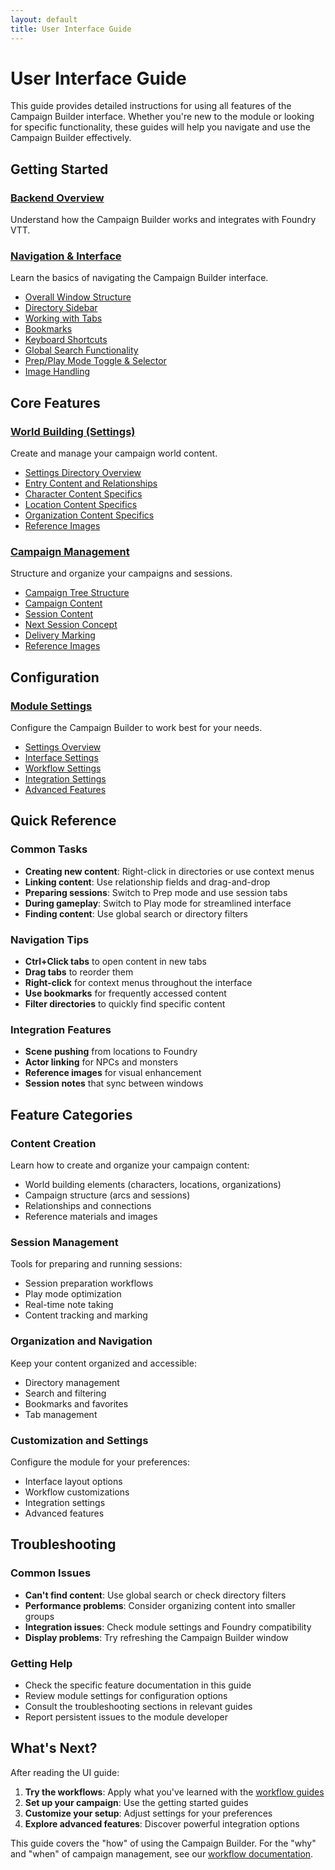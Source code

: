 ```yaml
---
layout: default
title: User Interface Guide
---
```


# User Interface Guide

This guide provides detailed instructions for using all features of the Campaign Builder interface. Whether you're new to the module or looking for specific functionality, these guides will help you navigate and use the Campaign Builder effectively.

## Getting Started

### [Backend Overview](backend/)
Understand how the Campaign Builder works and integrates with Foundry VTT.

### [Navigation & Interface](navigation/)
Learn the basics of navigating the Campaign Builder interface.

- [Overall Window Structure](navigation/main-display.md)
- [Directory Sidebar](navigation/directory-sidebar.md)
- [Working with Tabs](navigation/tabs.md)
- [Bookmarks](navigation/bookmarks.md)
- [Keyboard Shortcuts](navigation/shortcuts.md)
- [Global Search Functionality](navigation/search.md)
- [Prep/Play Mode Toggle & Selector](navigation/prep-play.md)
- [Image Handling](navigation/image-handling.md)

## Core Features

### [World Building (Settings)](settings/)
Create and manage your campaign world content.

- [Settings Directory Overview](settings/index.md)
- [Entry Content and Relationships](settings/Entry.md)
- [Character Content Specifics](settings/characters.md)
- [Location Content Specifics](settings/locations.md)
- [Organization Content Specifics](settings/organizations.md)
- [Reference Images](settings/images.md)

### [Campaign Management](campaigns-and-sessions/)
Structure and organize your campaigns and sessions.

- [Campaign Tree Structure](campaigns-and-sessions/campaign.md)
- [Campaign Content](campaigns-and-sessions/campaign-content.md)
- [Session Content](campaigns-and-sessions/Session.md)
- [Next Session Concept](campaigns-and-sessions/next-session.md)
- [Delivery Marking](campaigns-and-sessions/delivery-marking.md)
- [Reference Images](campaigns-and-sessions/images.md)

## Configuration

### [Module Settings](module-settings/)
Configure the Campaign Builder to work best for your needs.

- [Settings Overview](module-settings/index.md)
- [Interface Settings](module-settings/interface.md)
- [Workflow Settings](module-settings/workflow.md)
- [Integration Settings](module-settings/integration.md)
- [Advanced Features](module-settings/advanced.md)

## Quick Reference

### Common Tasks
- **Creating new content**: Right-click in directories or use context menus
- **Linking content**: Use relationship fields and drag-and-drop
- **Preparing sessions**: Switch to Prep mode and use session tabs
- **During gameplay**: Switch to Play mode for streamlined interface
- **Finding content**: Use global search or directory filters

### Navigation Tips
- **Ctrl+Click tabs** to open content in new tabs
- **Drag tabs** to reorder them
- **Right-click** for context menus throughout the interface
- **Use bookmarks** for frequently accessed content
- **Filter directories** to quickly find specific content

### Integration Features
- **Scene pushing** from locations to Foundry
- **Actor linking** for NPCs and monsters
- **Reference images** for visual enhancement
- **Session notes** that sync between windows

## Feature Categories

### Content Creation
Learn how to create and organize your campaign content:
- World building elements (characters, locations, organizations)
- Campaign structure (arcs and sessions)
- Relationships and connections
- Reference materials and images

### Session Management
Tools for preparing and running sessions:
- Session preparation workflows
- Play mode optimization
- Real-time note taking
- Content tracking and marking

### Organization and Navigation
Keep your content organized and accessible:
- Directory management
- Search and filtering
- Bookmarks and favorites
- Tab management

### Customization and Settings
Configure the module for your preferences:
- Interface layout options
- Workflow customizations
- Integration settings
- Advanced features

## Troubleshooting

### Common Issues
- **Can't find content**: Use global search or check directory filters
- **Performance problems**: Consider organizing content into smaller groups
- **Integration issues**: Check module settings and Foundry compatibility
- **Display problems**: Try refreshing the Campaign Builder window

### Getting Help
- Check the specific feature documentation in this guide
- Review module settings for configuration options
- Consult the troubleshooting sections in relevant guides
- Report persistent issues to the module developer

## What's Next?

After reading the UI guide:

1. **Try the workflows**: Apply what you've learned with the [workflow guides](../workflows/)
2. **Set up your campaign**: Use the getting started guides
3. **Customize your setup**: Adjust settings for your preferences
4. **Explore advanced features**: Discover powerful integration options

This guide covers the "how" of using the Campaign Builder. For the "why" and "when" of campaign management, see our [workflow documentation](../workflows/). 